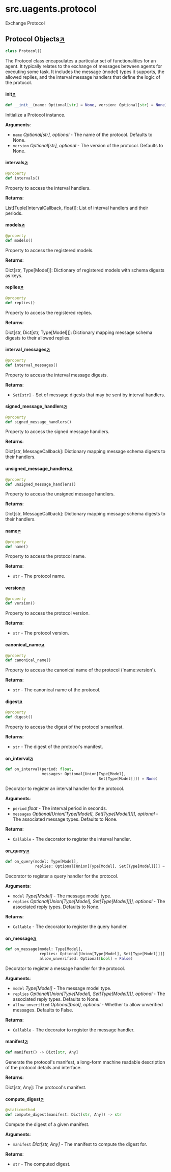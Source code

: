 

# src.uagents.protocol

Exchange Protocol



## Protocol Objects[↗](https://github.com/fetchai/uAgents/blob/main/python/src/uagents/protocol.py#L13)

```python
class Protocol()
```

The Protocol class encapsulates a particular set of functionalities for an agent.
It typically relates to the exchange of messages between agents for executing some task.
It includes the message (model) types it supports, the allowed replies, and the
interval message handlers that define the logic of the protocol.



#### __init__[↗](https://github.com/fetchai/uAgents/blob/main/python/src/uagents/protocol.py#L22)
```python
def __init__(name: Optional[str] = None, version: Optional[str] = None)
```

Initialize a Protocol instance.

**Arguments**:

- `name` _Optional[str], optional_ - The name of the protocol. Defaults to None.
- `version` _Optional[str], optional_ - The version of the protocol. Defaults to None.



#### intervals[↗](https://github.com/fetchai/uAgents/blob/main/python/src/uagents/protocol.py#L41)
```python
@property
def intervals()
```

Property to access the interval handlers.

**Returns**:

  List[Tuple[IntervalCallback, float]]: List of interval handlers and their periods.



#### models[↗](https://github.com/fetchai/uAgents/blob/main/python/src/uagents/protocol.py#L51)
```python
@property
def models()
```

Property to access the registered models.

**Returns**:

  Dict[str, Type[Model]]: Dictionary of registered models with schema digests as keys.



#### replies[↗](https://github.com/fetchai/uAgents/blob/main/python/src/uagents/protocol.py#L61)
```python
@property
def replies()
```

Property to access the registered replies.

**Returns**:

  Dict[str, Dict[str, Type[Model]]]: Dictionary mapping message schema digests to their
  allowed replies.



#### interval_messages[↗](https://github.com/fetchai/uAgents/blob/main/python/src/uagents/protocol.py#L72)
```python
@property
def interval_messages()
```

Property to access the interval message digests.

**Returns**:

- `Set[str]` - Set of message digests that may be sent by interval handlers.



#### signed_message_handlers[↗](https://github.com/fetchai/uAgents/blob/main/python/src/uagents/protocol.py#L82)
```python
@property
def signed_message_handlers()
```

Property to access the signed message handlers.

**Returns**:

  Dict[str, MessageCallback]: Dictionary mapping message schema digests to their handlers.



#### unsigned_message_handlers[↗](https://github.com/fetchai/uAgents/blob/main/python/src/uagents/protocol.py#L92)
```python
@property
def unsigned_message_handlers()
```

Property to access the unsigned message handlers.

**Returns**:

  Dict[str, MessageCallback]: Dictionary mapping message schema digests to their handlers.



#### name[↗](https://github.com/fetchai/uAgents/blob/main/python/src/uagents/protocol.py#L102)
```python
@property
def name()
```

Property to access the protocol name.

**Returns**:

- `str` - The protocol name.



#### version[↗](https://github.com/fetchai/uAgents/blob/main/python/src/uagents/protocol.py#L112)
```python
@property
def version()
```

Property to access the protocol version.

**Returns**:

- `str` - The protocol version.



#### canonical_name[↗](https://github.com/fetchai/uAgents/blob/main/python/src/uagents/protocol.py#L122)
```python
@property
def canonical_name()
```

Property to access the canonical name of the protocol ('name:version').

**Returns**:

- `str` - The canonical name of the protocol.



#### digest[↗](https://github.com/fetchai/uAgents/blob/main/python/src/uagents/protocol.py#L132)
```python
@property
def digest()
```

Property to access the digest of the protocol's manifest.

**Returns**:

- `str` - The digest of the protocol's manifest.



#### on_interval[↗](https://github.com/fetchai/uAgents/blob/main/python/src/uagents/protocol.py#L142)
```python
def on_interval(period: float,
                messages: Optional[Union[Type[Model],
                                         Set[Type[Model]]]] = None)
```

Decorator to register an interval handler for the protocol.

**Arguments**:

- `period` _float_ - The interval period in seconds.
- `messages` _Optional[Union[Type[Model], Set[Type[Model]]]], optional_ - The associated
  message types. Defaults to None.
  

**Returns**:

- `Callable` - The decorator to register the interval handler.



#### on_query[↗](https://github.com/fetchai/uAgents/blob/main/python/src/uagents/protocol.py#L195)
```python
def on_query(model: Type[Model],
             replies: Optional[Union[Type[Model], Set[Type[Model]]]] = None)
```

Decorator to register a query handler for the protocol.

**Arguments**:

- `model` _Type[Model]_ - The message model type.
- `replies` _Optional[Union[Type[Model], Set[Type[Model]]]], optional_ - The associated
  reply types. Defaults to None.
  

**Returns**:

- `Callable` - The decorator to register the query handler.



#### on_message[↗](https://github.com/fetchai/uAgents/blob/main/python/src/uagents/protocol.py#L213)
```python
def on_message(model: Type[Model],
               replies: Optional[Union[Type[Model], Set[Type[Model]]]] = None,
               allow_unverified: Optional[bool] = False)
```

Decorator to register a message handler for the protocol.

**Arguments**:

- `model` _Type[Model]_ - The message model type.
- `replies` _Optional[Union[Type[Model], Set[Type[Model]]]], optional_ - The associated
  reply types. Defaults to None.
- `allow_unverified` _Optional[bool], optional_ - Whether to allow unverified messages.
  Defaults to False.
  

**Returns**:

- `Callable` - The decorator to register the message handler.



#### manifest[↗](https://github.com/fetchai/uAgents/blob/main/python/src/uagents/protocol.py#L276)
```python
def manifest() -> Dict[str, Any]
```

Generate the protocol's manifest, a long-form machine readable description of the
protocol details and interface.

**Returns**:

  Dict[str, Any]: The protocol's manifest.



#### compute_digest[↗](https://github.com/fetchai/uAgents/blob/main/python/src/uagents/protocol.py#L336)
```python
@staticmethod
def compute_digest(manifest: Dict[str, Any]) -> str
```

Compute the digest of a given manifest.

**Arguments**:

- `manifest` _Dict[str, Any]_ - The manifest to compute the digest for.
  

**Returns**:

- `str` - The computed digest.

